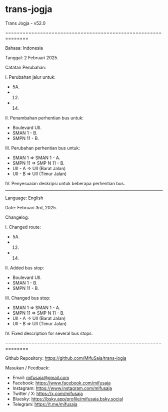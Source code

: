 # trans-jogja
Trans Jogja - v52.0

==============================================================

Bahasa: Indonesia

Tanggal: 2 Februari 2025.

Catatan Perubahan:

I. Perubahan jalur untuk:
* 5A.
* 12.
* 14.

II. Penambahan perhentian bus untuk:
* Boulevard UII.
* SMAN 1 - B.
* SMPN 11 - B.

III. Perubahan perhentian bus untuk:
* SMAN 1 => SMAN 1 - A.
* SMPN 11 => SMP N 11 - B.
* UII - A => UII (Barat Jalan)
* UII - B => UII (Timur Jalan)

IV. Penyesuaian deskripsi untuk beberapa perhentian bus.

--------------------------------------------------------------

Language: English

Date: Februari 3rd, 2025.

Changelog:

I. Changed route:
* 5A.
* 12.
* 14.

II. Added bus stop:
* Boulevard UII.
* SMAN 1 - B.
* SMPN 11 - B.

III. Changed bus stop:
* SMAN 1 => SMAN 1 - A.
* SMPN 11 => SMP N 11 - B.
* UII - A => UII (Barat Jalan)
* UII - B => UII (Timur Jalan)

IV. Fixed description for several bus stops.

==============================================================

Github Repository: https://github.com/MifuSaja/trans-jogja

Masukan / Feedback: 
- Email: mifusaja@gmail.com
- Facebook: https://www.facebook.com/mifusaja
- Instagram: https://www.instagram.com/mifusaja
- Twitter / X: https://x.com/mifusaja
- Bluesky: https://bsky.app/profile/mifusaja.bsky.social
- Telegram: https://t.me/mifusaja